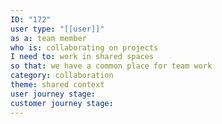 ```yaml
---
ID: "172"
user type: "[[user]]"
as a: team member
who is: collaborating on projects
I need to: work in shared spaces
so that: we have a common place for team work
category: collaboration
theme: shared context
user journey stage:
customer journey stage:
---
```

